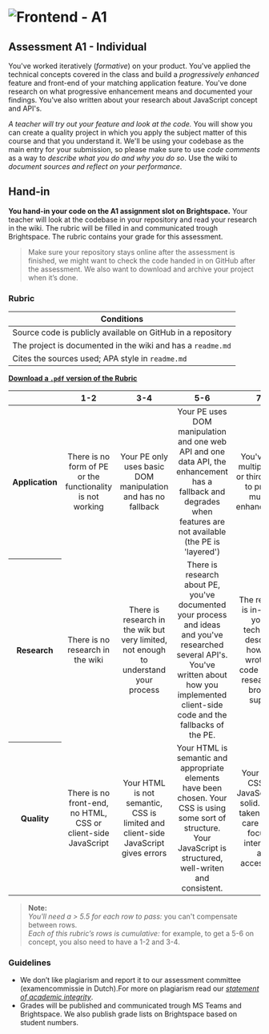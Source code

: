 # ![Frontend - A1][banner]

## Assessment A1 - Individual

You've worked iteratively (_formative_) on your product. You've applied the technical concepts covered in the class and build a *progressively enhanced* feature and front-end of your matching application feature. You've done research on what progressive enhancement means and documented your findings. You've also written about your research about JavaScript concept and API's.

_A teacher will try out your feature and look at the code._ You will show you can create a quality project in which you apply the subject matter of this course and that you understand it. We'll be using your codebase as the main entry for your submission, so please make sure to use *code comments* as a way to *describe what you do and why you do so*. Use the wiki to *document sources and reflect on your performance*.

## Hand-in

**You hand-in your code on the A1 assignment slot on Brightspace.** Your teacher will look at the codebase in your repository and read your research in the wiki. The rubric will be filled in and communicated trough Brightspace. The rubric contains your grade for this assessment.

> Make sure your repository stays online after the assessment is finished, we might want to check the code handed in on GitHub after the assessment. We also want to download and archive your project when it’s done.

### Rubric

| Conditions                                                             |
|------------------------------------------------------------------------|
| Source code is publicly available on GitHub in a repository            |
| The project is documented in the wiki and has a `readme.md`            |
| Cites the sources used; APA style in `readme.md`                       |


**[Download a `.pdf` version of the Rubric](https://github.com/cmda-bt/fe-course-21-22/blob/main/grading/fe-a1-rubric_teacher.pdf)**

<table>
  <thead>
    <tr>
      <th></th>
      <th><strong>1-2</strong></th>
      <th><strong>3-4</strong></th>
      <th><strong>5-6</strong></th>
      <th><strong>7-8</strong></th>
      <th><strong>9-10</strong></th>
    </tr>
  </thead>
  <tbody>
    <tr>
      <th align="center" scope="row"><strong>Application</strong></th>
      <td align="center">There is no form of PE or the functionality is not working</td>
      <td align="center">Your PE only uses basic DOM manipulation and has no fallback</td>
      <td align="center">Your PE uses DOM manipulation and one web API and one data API, the enhancement has a fallback and degrades when features are not available (the PE is 'layered')</td>
      <td align="center">You've used multiple (web or third-party) to provide multiple enhancements</td>
      <td align="center">You've used complex server / client-side structure to give the user the best possible experience
      </td>
    </tr>
      <th align="center" scope="row">Research</th>
      <td align="center">There is no research in the wiki</td>
      <td align="center">There is research in the wik but very limited, not enough to understand your process</td>
      <td align="center">There is research about PE, you've documented your process and ideas and you've researched several API's. You've written about how you implemented client-side code and the fallbacks of the PE.</td>
      <td align="center">The research is in-depth, you've technically described how your wrote you code and did research on browser support </td>
      <td align="center">The wiki reads like a book. All topics covered in class are toroughly researched and you've technically but clearly documented your progressive enhancement and code.</td>
    </tr>
    <tr>
      <th align="center" scope="row">Quality</th>
      <td align="center">There is no front-end, no HTML, CSS or client-side JavaScript</td>
      <td align="center">Your HTML is not semantic, CSS is limited and client-side JavaScript gives errors</td>
      <td align="center">Your HTML is semantic and appropriate elements have been chosen. Your CSS is using some sort of structure. Your JavaScript is structured, well-writen and consistent.</td>
      <td align="center">Your HTML, CSS and JavaScript are solid. You've taken special care to also focus on interaction and accessiblity.</td>
      <td align="center">HTML, CSS and JavaScript are exemplary. The codebase is on 'production' level and other developers would love to build on your work. </td>
    </tr>
    <tr>
  </tbody>
</table>

> **Note:**  
> _You'll need a > 5.5 for each row to pass:_ you can't compensate between rows.  
> _Each of this rubric’s rows is cumulative:_ for example, to get a 5-6 on concept, you also need to have a 1-2 and 3-4.

### Guidelines

- We don’t like plagiarism and report it to our assessment committee (examencommissie in Dutch).For more on plagiarism read our [_statement of academic integrity_](https://github.com/cmda-bt/fe-course-21-22/blob/main/docs/plagiarism.md).
- Grades will be published and communicated trough MS Teams and Brightspace. We also publish grade lists on Brightspace based on student numbers.

[banner]: https://cmda-bt.github.io/fe-course-21-22/assets/banner-a1.svg